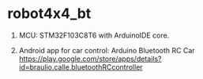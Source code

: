 # robot4x4_bt

1) MCU: STM32F103C8T6 with ArduinoIDE core.

2) Android app for car control: Arduino Bluetooth RC Car
https://play.google.com/store/apps/details?id=braulio.calle.bluetoothRCcontroller

